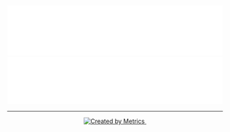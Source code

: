 ![Metrics](/github-metrics.svg) 
![Wakatime](/wakatime.svg)

---
<div align="center">
    <a href="https://github.com/lowlighter/metrics">
        <img alt="Created by Metrics" src="https://img.shields.io/github/workflow/status/iamrony777/iamrony777/Metrics?label=Metrics&style=for-the-badge">
    </a>
    <a href="https://wakatime.com/@b5fd871e-e348-4c6e-9ae5-306590243750">
        <img alt="" src="https://wakatime.com/badge/user/b5fd871e-e348-4c6e-9ae5-306590243750.svg?style=for-the-badge">
    </a>
</div>

